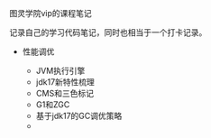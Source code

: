 图灵学院vip的课程笔记

记录自己的学习代码笔记，同时也相当于一个打卡记录。

- 性能调优
  
  - JVM执行引擎
  - jdk17新特性梳理
  - CMS和三色标记
  - G1和ZGC
  - 基于jdk17的GC调优策略
  - 
